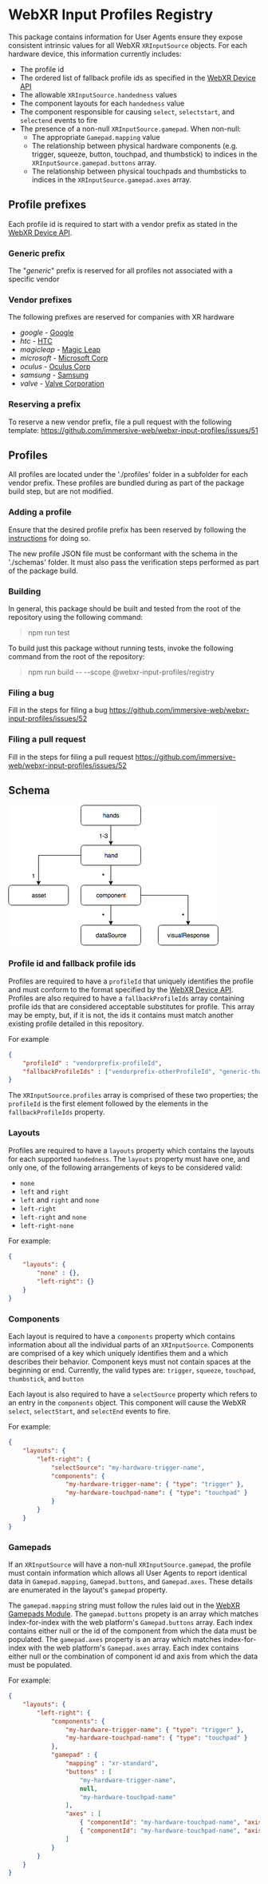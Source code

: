 # WebXR Input Profiles Registry

This package contains information for User Agents ensure they expose consistent intrinsic values for all WebXR `XRInputSource` objects. For each hardware device, this information currently includes:
* The profile id
* The ordered list of fallback profile ids as specified in the [WebXR Device API](https:www.w3.org/tr/webxr)
* The allowable `XRInputSource.handedness` values
* The component layouts for each `handedness` value
* The component responsible for causing `select`, `selectstart`, and `selectend` events to fire
* The presence of a non-null `XRInputSource.gamepad`. When non-null:
  * The appropriate `Gamepad.mapping` value
  * The relationship between physical hardware components (e.g. trigger, squeeze, button, touchpad, and thumbstick) to indices in the `XRInputSource.gamepad.buttons` array.
  * The relationship between physical touchpads and thumbsticks to indices in the `XRInputSource.gamepad.axes` array.

## Profile prefixes
Each profile id is required to start with a vendor prefix as stated in the [WebXR Device API](https://www.w3.org/tr/webxr).

### Generic prefix
The "*generic*" prefix is reserved for all profiles not associated with a specific vendor

### Vendor prefixes
The following prefixes are reserved for companies with XR hardware
* *google* - [Google](https://www.google.com)
* *htc* - [HTC](https://www.htc.com/)
* *magicleap* - [Magic Leap](https://www.magicleap.com/)
* *microsoft* - [Microsoft Corp](https://www.microsoft.com/)
* *oculus* - [Oculus Corp](https://www.oculus.com/)
* *samsung* - [Samsung](https://www.samsung.com)
* *valve* - [Valve Corporation](https://www.valvesoftware.com/en/)

### Reserving a prefix
To reserve a new vendor prefix, file a pull request with the following template:
https://github.com/immersive-web/webxr-input-profiles/issues/51

## Profiles
All profiles are located under the './profiles' folder in a subfolder for each vendor prefix. These profiles are bundled during as part of the package build step, but are not modified.

### Adding a profile
Ensure that the desired profile prefix has been reserved by following the [instructions](#reserving-a-prefix) for doing so.

The new profile JSON file must be conformant with the schema in the './schemas' folder.  It must also pass the verification steps performed as part of the package build.

### Building
In general, this package should be built and tested from the root of the repository using the following command:
> npm run test

To build just this package without running tests, invoke the following command from the root of the repository:
> npm run build -- --scope @webxr-input-profiles/registry

### Filing a bug
Fill in the steps for filing a bug https://github.com/immersive-web/webxr-input-profiles/issues/52

### Filing a pull request
Fill in the steps for filing a pull request https://github.com/immersive-web/webxr-input-profiles/issues/52

## Schema

![Diagram of top-level schema parts](./figures/Concepts.png)

### Profile id and fallback profile ids
Profiles are required to have a `profileId` that uniquely identifies the profile and must conform to the format specified by the [WebXR Device API](http://www.w3.org/tr/webxr). Profiles are also required to have a `fallbackProfileIds` array containing profile ids that are considered acceptable substitutes for profile. This array may be empty, but, if it is not, the ids it contains must match another existing profile detailed in this repository. 

For example
```json
{
    "profileId" : "vendorprefix-profileId",
    "fallbackProfileIds" : ["vendorprefix-otherProfileId", "generic-thumbstick"]
}
```

The `XRInputSource.profiles` array is comprised of these two properties; the `profileId` is the first element followed by the elements in the `fallbackProfileIds` property.

### Layouts
Profiles are required to have a `layouts` property which contains the layouts for each supported `handedness`. The `layouts` property must have one, and only one, of the following arrangements of keys to be considered valid:
* `none`
* `left` and `right`
* `left` and `right` and `none`
* `left-right`
* `left-right` and `none`
* `left-right-none`

For example:
```json
{
    "layouts": {
        "none" : {},
        "left-right": {}
    }
}
```
### Components
Each layout is required to have a `components` property which contains information about all the individual parts of an `XRInputSource`. Components are comprised of a key which uniquely identifies them and a which describes their behavior. Component keys must not contain spaces at the beginning or end. Currently, the valid types are: `trigger`, `squeeze`, `touchpad`, `thumbstick`, and `button`

Each layout is also required to have a `selectSource` property which refers to an entry in the `components` object. This component will cause the WebXR `select`, `selectStart`, and `selectEnd` events to fire.

For example:
```json
{
    "layouts": {
        "left-right": {
            "selectSource": "my-hardware-trigger-name",
            "components": {
                "my-hardware-trigger-name": { "type": "trigger" },
                "my-hardware-touchpad-name": { "type": "touchpad" }
            }
        }
    }
}
```

### Gamepads
If an `XRInputSource` will have a non-null `XRInputSource.gamepad`, the profile must contain information which allows all User Agents to report identical data in `Gamepad.mapping`, `Gamepad.buttons`, and `Gamepad.axes`.  These details are enumerated in the layout's `gamepad` property.

The `gamepad.mapping` string must follow the rules laid out in the [WebXR Gamepads Module](https://www.w3.org/tr/webxr-gamepads-module). The `gamepad.buttons` propety is an array which matches index-for-index with the web platform's `Gamepad.buttons` array. Each index contains either null or the id of the component from which the data must be populated. The `gamepad.axes` property is an array which matches index-for-index with the web platform's `Gamepad.axes` array. Each index contains either null or the combination of component id and axis from which the data must be populated.

For example:
```json
{
    "layouts": {
        "left-right": {
            "components": {
                "my-hardware-trigger-name": { "type": "trigger" },
                "my-hardware-touchpad-name": { "type": "touchpad" }
            },
            "gamepad" : {
                "mapping" : "xr-standard",
                "buttons" : [
                    "my-hardware-trigger-name",
                    null,
                    "my-hardware-touchpad-name"
                ],
                "axes" : [
                    { "componentId": "my-hardware-touchpad-name", "axis":"xAxis"},
                    { "componentId": "my-hardware-touchpad-name", "axis":"yAxis"}
                ]
            }
        }
    }
}

